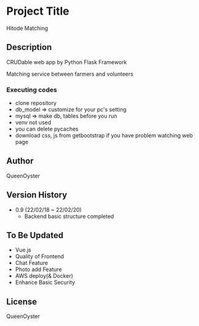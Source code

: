 # Project Title

Hitode Matching

## Description

CRUDable web app by Python Flask Framework

Matching service between farmers and volunteers

### Executing codes

- clone repository
- db_model => customize for your pc's setting
- mysql => make db, tables before you run
- venv not used
- you can delete pycaches
- download css, js from getbootstrap if you have problem watching web page

## Author

QueenOyster

## Version History

- 0.9 (22/02/18 ~ 22/02/20)
  - Backend basic structure completed

## To Be Updated
 + Vue.js
 + Quality of Frontend
 + Chat Feature
 + Photo add Feature
 + AWS deploy(& Docker)
 + Enhance Basic Security
 
## License

QueenOyster
